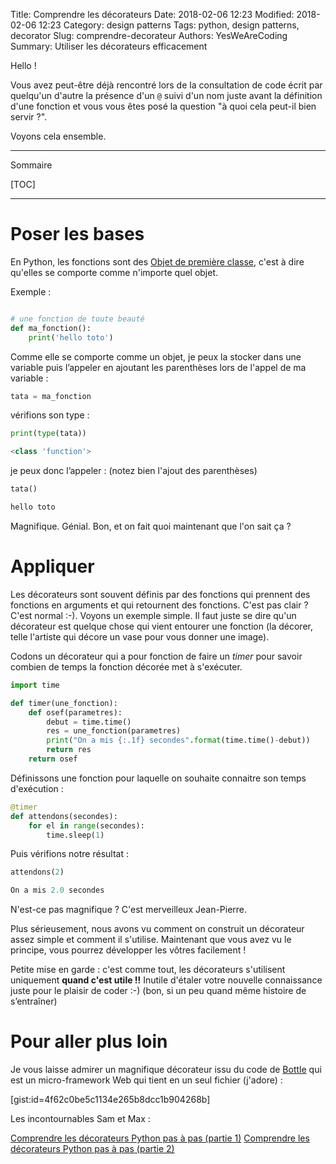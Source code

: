 Title: Comprendre les décorateurs
Date: 2018-02-06 12:23
Modified: 2018-02-06 12:23
Category: design patterns
Tags: python, design patterns, decorator
Slug: comprendre-decorateur
Authors: YesWeAreCoding
Summary: Utiliser les décorateurs efficacement

Hello !

Vous avez peut-être déjà rencontré lors de la consultation de code écrit par quelqu'un d'autre la présence d'un `@` suivi d'un nom juste avant la définition d'une fonction et vous vous êtes posé la question "à quoi cela peut-il bien servir ?".

Voyons cela ensemble.

---
Sommaire

[TOC]

---

# Poser les bases

En Python, les fonctions sont des [Objet de première classe](https://fr.wikipedia.org/wiki/Objet_de_premi%C3%A8re_classe), c'est à dire qu'elles se comporte comme n'importe quel objet.

Exemple :

```python

# une fonction de toute beauté
def ma_fonction():
	print('hello toto')
```

Comme elle se comporte comme un objet, je peux la stocker dans une variable puis l’appeler en ajoutant les parenthèses lors de l'appel de ma variable :

```python
tata = ma_fonction
```

vérifions son type :
```python
print(type(tata))

<class 'function'>
```

je peux donc l’appeler : (notez bien l'ajout des parenthèses)

```python
tata()

hello toto
```

Magnifique. Génial. Bon, et on fait quoi maintenant que l'on sait ça ?

# Appliquer

Les décorateurs sont souvent définis par des fonctions qui prennent des fonctions en arguments et qui retournent des fonctions. C'est pas clair ? C'est normal :-). Voyons un exemple simple. Il faut juste se dire qu'un décorateur est quelque chose qui vient entourer une fonction (la décorer, telle l'artiste qui décore un vase pour vous donner une image).

Codons un décorateur qui a pour fonction de faire un *timer* pour savoir combien de temps la fonction décorée met à s'exécuter.

```python
import time

def timer(une_fonction):
	def osef(parametres):
		debut = time.time()
		res = une_fonction(parametres)
		print("On a mis {:.1f} secondes".format(time.time()-debut))
		return res
	return osef
```

Définissons une fonction pour laquelle on souhaite connaitre son temps d'exécution :

```python
@timer
def attendons(secondes):
    for el in range(secondes):
        time.sleep(1)
```

Puis vérifions notre résultat :

```python
attendons(2)

On a mis 2.0 secondes
```

N'est-ce pas magnifique ? C'est merveilleux Jean-Pierre.

Plus sérieusement, nous avons vu comment on construit un décorateur assez simple et comment il s'utilise. Maintenant que vous avez vu le principe, vous pourrez développer les vôtres facilement !

Petite mise en garde : c'est comme tout, les décorateurs s'utilisent uniquement **quand c'est utile !!** Inutile d'étaler votre nouvelle connaissance juste pour le plaisir de coder :-) (bon, si un peu quand même histoire de s’entraîner)

# Pour aller plus loin

Je vous laisse admirer un magnifique décorateur issu du code de [Bottle](https://bottlepy.org) qui est un micro-framework Web qui tient en un seul fichier (j'adore) :

[gist:id=4f62c0be5c1134e265b8dcc1b904268b]

Les incontournables Sam et Max :

[Comprendre les décorateurs Python pas à pas (partie 1)](http://sametmax.com/comprendre-les-decorateurs-python-pas-a-pas-partie-1/)
[Comprendre les décorateurs Python pas à pas (partie 2)](http://sametmax.com/comprendre-les-decorateur-python-pas-a-pas-partie-2/)

